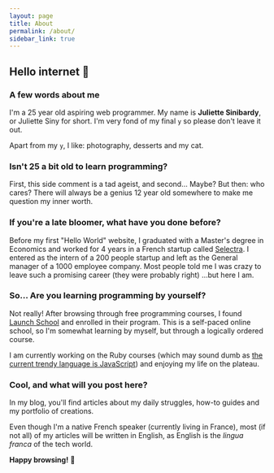 ```yaml
---
layout: page
title: About
permalink: /about/
sidebar_link: true
---
```


## Hello internet 👋

### A few words about me

I'm a 25 year old aspiring web programmer. My name is **Juliette Sinibardy**, or 
Juliette Siny for short. I'm very fond of my final `y` so please don't 
leave it out.

Apart from my `y`, I like: photography, desserts and my cat.

### Isn't 25 a bit old to learn programming?

First, this side comment is a tad ageist, and second... Maybe? But then: 
who cares? There will always be a genius 12 year old somewhere to make me
question my inner worth.

### If you're a late bloomer, what have you done before?

Before my first "Hello World" website, I graduated with a Master's degree in
Economics and worked for 4 years in a French startup called 
[Selectra](selectra.info). I entered as the intern of a 200 people startup and 
left as the General manager of a 1000 employee company. Most people told me I 
was crazy to leave such a promising career  (they were probably right) 
...but here I am. 

### So... Are you learning programming by yourself?

Not really! After browsing through free programming courses, I found
[Launch School](launchschool.com) and enrolled in their program. This is a 
self-paced online school, so I'm somewhat learning by myself, but
through a logically ordered course.

I am currently working on the Ruby courses (which may sound dumb as 
[the current trendy language is JavaScript](https://medium.com/constructorlabs/ruby-vs-javascript-as-a-first-programming-language-2f2c944629fe))
and enjoying my life on the plateau.

### Cool, and what will you post here?

In my blog, you'll find articles about my daily struggles, how-to guides and
my portfolio of creations.

Even though I'm a native French speaker (currently living in France), most
(if not all) of my articles will be written in English, as English is the 
*lingua franca* of the tech world.

**Happy browsing!** 🙌
